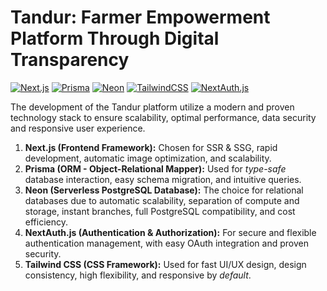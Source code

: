 # Tandur: Farmer Empowerment Platform Through Digital Transparency

[![Next.js](https://img.shields.io/badge/Next.js-Black?style=for-the-badge&logo=next.js&logoColor=white)](https://nextjs.org/)
[![Prisma](https://img.shields.io/badge/Prisma-3982CE?style=for-the-badge&logo=Prisma&logoColor=white)](https://www.prisma.io/)
[![Neon](https://img.shields.io/badge/Neon-41EE79?style=for-the-badge&logo=Neon&logoColor=white)](https://neon.tech/)
[![TailwindCSS](https://img.shields.io/badge/Tailwind_CSS-38B2AC?style=for-the-badge&logo=tailwind-css&logoColor=white)](https://tailwindcss.com/)
[![NextAuth.js](https://img.shields.io/badge/NextAuth.js-236262?style=for-the-badge&logo=Next.js&logoColor=white)](https://next-auth.js.org/)


The development of the Tandur platform utilize a modern and proven technology stack to ensure scalability, optimal performance, data security and responsive user experience.

1.  **Next.js (Frontend Framework):** Chosen for SSR & SSG, rapid development, automatic image optimization, and scalability.
2.  **Prisma (ORM - Object-Relational Mapper):** Used for *type-safe* database interaction, easy schema migration, and intuitive queries.
3.  **Neon (Serverless PostgreSQL Database):** The choice for relational databases due to automatic scalability, separation of compute and storage, instant branches, full PostgreSQL compatibility, and cost efficiency.
4.  **NextAuth.js (Authentication & Authorization):** For secure and flexible authentication management, with easy OAuth integration and proven security.
5.  **Tailwind CSS (CSS Framework):** Used for fast UI/UX design, design consistency, high flexibility, and responsive by *default*.
